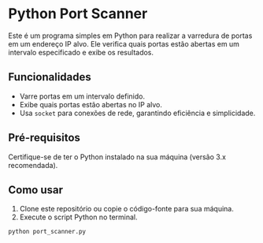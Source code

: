 # Python Port Scanner  

Este é um programa simples em Python para realizar a varredura de portas em um endereço IP alvo. Ele verifica quais portas estão abertas em um intervalo especificado e exibe os resultados.

## Funcionalidades  

- Varre portas em um intervalo definido.  
- Exibe quais portas estão abertas no IP alvo.  
- Usa `socket` para conexões de rede, garantindo eficiência e simplicidade.

## Pré-requisitos  

Certifique-se de ter o Python instalado na sua máquina (versão 3.x recomendada).  

## Como usar  

1. Clone este repositório ou copie o código-fonte para sua máquina.  
2. Execute o script Python no terminal.  

```bash
python port_scanner.py

